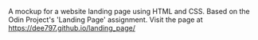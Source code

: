 A mockup for a website landing page using HTML and CSS. Based on the Odin Project's 'Landing Page' assignment. Visit the page at https://dee797.github.io/landing_page/
